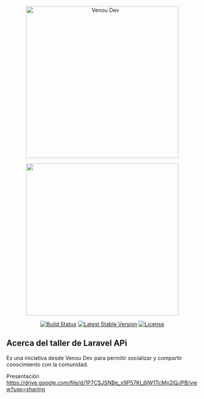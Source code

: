 <p align="center"><a href="https:venoudev.com"><img src="https://venoudev.com/img/venoudev-2.png" width="400" alt="Venou Dev"></a>
</p>

<p align="center"><img src="https://res.cloudinary.com/dtfbvvkyp/image/upload/v1566331377/laravel-logolockup-cmyk-red.svg" width="400"></p>

<p align="center">
<a href="https://travis-ci.org/laravel/framework"><img src="https://travis-ci.org/laravel/framework.svg" alt="Build Status"></a>  
<a href="https://packagist.org/packages/laravel/framework"><img src="https://poser.pugx.org/laravel/framework/v/stable.svg" alt="Latest Stable Version"></a>
<a href="https://packagist.org/packages/laravel/framework"><img src="https://poser.pugx.org/laravel/framework/license.svg" alt="License"></a>
</p>



## Acerca del taller de Laravel APi

Es una iniciativa desde Venou Dev para permitir socializar y compartir conocimiento con la comunidad.

Presentación https://drive.google.com/file/d/1P7CSJSNBe_x9P57Kl_6lW1TcMn2lQJPB/view?usp=sharing


